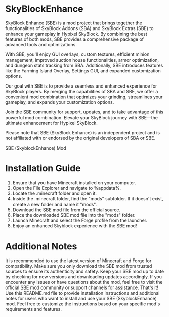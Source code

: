 # SkyBlockEnhance
SkyBlock Enhance (SBE) is a mod project that brings together the functionalities of SkyBlock Addons (SBA) and SkyBlock Extras (SBE) to enhance your gameplay in Hypixel SkyBlock. By combining the best features of both mods, SBE provides a comprehensive package of advanced tools and optimizations.

With SBE, you'll enjoy GUI overlays, custom textures, efficient minion management, improved auction house functionalities, armor optimization, and dungeon stats tracking from SBA. Additionally, SBE introduces features like the Farming Island Overlay, Settings GUI, and expanded customization options.

Our goal with SBE is to provide a seamless and enhanced experience for SkyBlock players. By merging the capabilities of SBA and SBE, we offer a convenient mod combination that optimizes your grinding, streamlines your gameplay, and expands your customization options.

Join the SBE community for support, updates, and to take advantage of this powerful mod combination. Elevate your SkyBlock journey with SBE—the ultimate enhancement for Hypixel SkyBlock.

Please note that SBE (SkyBlock Enhance) is an independent project and is not affiliated with or endorsed by the original developers of SBA or SBE.

SBE (SkyblockEnhance) Mod
# Installation Guide
1. Ensure that you have Minecraft installed on your computer.
2. Open the File Explorer and navigate to %appdata%.
3. Locate the .minecraft folder and open it.
4. Inside the .minecraft folder, find the "mods" subfolder. If it doesn't exist, create a new folder and name it "mods".
5. Download the SBE mod file from the official source.
6. Place the downloaded SBE mod file into the "mods" folder.
7. Launch Minecraft and select the Forge profile from the launcher.
8. Enjoy an enhanced Skyblock experience with the SBE mod!
# Additional Notes
It is recommended to use the latest version of Minecraft and Forge for compatibility.
Make sure you only download the SBE mod from trusted sources to ensure its authenticity and safety.
Keep your SBE mod up to date by checking for new versions and downloading updates accordingly.
If you encounter any issues or have questions about the mod, feel free to visit the official SBE mod community or support channels for assistance.
That's it! Use this README.md file to provide installation instructions and additional notes for users who want to install and use your SBE (SkyblockEnhance) mod. Feel free to customize the instructions based on your specific mod's requirements and features.
